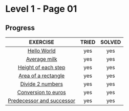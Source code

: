 # Level 1 - Page 01

## Progress

<div align="center">
	<table style="text-align: center">
		<thead>
			<tr>
				<th>EXERCISE</th>
				<th>TRIED</th>
				<th>SOLVED</th>
			</tr>
		</thead>
		<tbody>
			<tr>
				<td>
					<a href="https://github.com/davidmonteiro03/Main/tree/main/CIC/winhost/nivel-1/pag01/01%20-%20Ola%20Mundo">Hello World</a>
				</td>
				<td>yes</td>
				<td>yes</td>
			</tr>
			<tr>
				<td>
					<a href="https://github.com/davidmonteiro03/Main/tree/main/CIC/winhost/nivel-1/pag01/02%20-%20M%C3%A9dia%20de%20leite">Average milk</a>
				</td>
				<td>yes</td>
				<td>yes</td>
			</tr>
			<tr>
				<td>
					<a href="https://github.com/davidmonteiro03/Main/tree/main/CIC/winhost/nivel-1/pag01/03%20-%20Altura%20de%20cada%20degrau">Height of each step</a>
				</td>
				<td>yes</td>
				<td>yes</td>
			</tr>
			<tr>
				<td>
					<a href="https://github.com/davidmonteiro03/Main/tree/main/CIC/winhost/nivel-1/pag01/04%20-%20%C3%81rea%20de%20um%20ret%C3%A2ngulo">Area of a rectangle</a>
				</td>
				<td>yes</td>
				<td>yes</td>
			</tr>
			<tr>
				<td>
					<a href="https://github.com/davidmonteiro03/Main/tree/main/CIC/winhost/nivel-1/pag01/05%20-%20Divide%202%20n%C3%BAmeros">Divide 2 numbers</a>
				</td>
				<td>yes</td>
				<td>yes</td>
			</tr>
			<tr>
				<td>
					<a href="https://github.com/davidmonteiro03/Main/tree/main/CIC/winhost/nivel-1/pag01/06%20-%20Convers%C3%A3o%20para%20euros">Conversion to euros</a>
				</td>
				<td>yes</td>
				<td>yes</td>
			</tr>
			<tr>
				<td>
					<a href="https://github.com/davidmonteiro03/Main/tree/main/CIC/winhost/nivel-1/pag01/07%20-%20Antecessor%20e%20sucessor">Predecessor and successor</a>
				</td>
				<td>yes</td>
				<td>yes</td>
			</tr>
		</tbody>
	</table>
</div>
